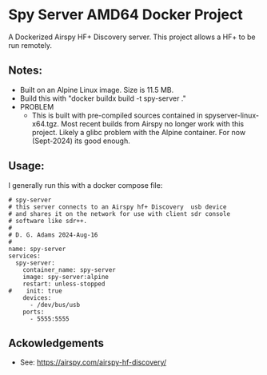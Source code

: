 # Spy Server AMD64 Docker Project
A Dockerized Airspy HF+ Discovery server.
This project allows a HF+ to be run remotely.
## Notes:
- Built on an Alpine Linux image.  Size is 11.5 MB.
- Build this with "docker buildx build -t spy-server ."
- PROBLEM
    - This is built with pre-compiled sources contained in
spyserver-linux-x64.tgz.  Most recent builds from Airspy no
longer work with this project.  Likely a glibc problem with 
the Alpine container.  For now (Sept-2024) its good enough.
         
## Usage:
I generally run this with a docker compose file:
```
# spy-server
# this server connects to an Airspy hf+ Discovery  usb device
# and shares it on the network for use with client sdr console
# software like sdr++.
#
# D. G. Adams 2024-Aug-16
#
name: spy-server
services:
  spy-server:
    container_name: spy-server
    image: spy-server:alpine
    restart: unless-stopped
#    init: true
    devices:
      - /dev/bus/usb
    ports:
      - 5555:5555
```
## Ackowledgements
- See: https://airspy.com/airspy-hf-discovery/
